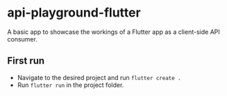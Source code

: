 # api-playground-flutter

A basic app to showcase the workings of a Flutter app as a client-side API consumer.


## First run

- Navigate to the desired project and run `flutter create .`
- Run `flutter run` in the project folder.
